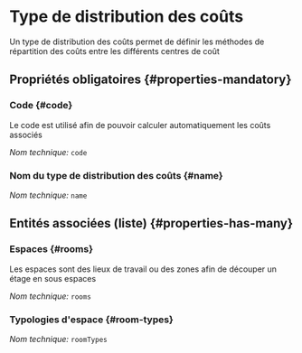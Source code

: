 # Type de distribution des coûts
<!--- THIS FILE IS GENERATED PLEASE DO NOT EDIT IT DIRECTLY --->

Un type de distribution des coûts permet de définir les méthodes de répartition des coûts entre les différents centres de coût

<OH code="distributionCostType"/>




## Propriétés obligatoires {#properties-mandatory}
    
### Code {#code}

Le code est utilisé afin de pouvoir calculer automatiquement les coûts associés

*Nom technique:* ```code```
<PH code="distributionCostType:code"/>

### Nom du type de distribution des coûts {#name}



*Nom technique:* ```name```
<PH code="distributionCostType:name"/>

    





## Entités associées (liste) {#properties-has-many}

### Espaces {#rooms}

Les espaces sont des lieux de travail ou des zones afin de découper un étage en sous espaces

*Nom technique:* ```rooms```
<PH code="distributionCostType:rooms"/>

### Typologies d'espace {#room-types}



*Nom technique:* ```roomTypes```
<PH code="distributionCostType:roomTypes"/>





